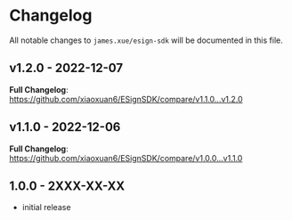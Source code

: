 # Changelog

All notable changes to `james.xue/esign-sdk` will be documented in this file.

## v1.2.0 - 2022-12-07

**Full Changelog**: https://github.com/xiaoxuan6/ESignSDK/compare/v1.1.0...v1.2.0

## v1.1.0 - 2022-12-06

**Full Changelog**: https://github.com/xiaoxuan6/ESignSDK/compare/v1.0.0...v1.1.0

## 1.0.0 - 2XXX-XX-XX

- initial release
